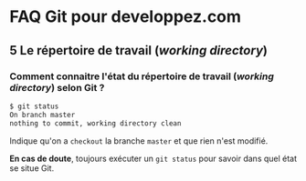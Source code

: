 # FAQ Git pour developpez.com

## 5 Le répertoire de travail (*working directory*)

### Comment connaitre l'état du répertoire de travail (*working directory*) selon Git ?

```bash
$ git status
On branch master
nothing to commit, working directory clean
```

Indique qu'on a `checkout` la branche `master` et que rien n'est modifié.

**En cas de doute**, toujours exécuter un `git status` pour savoir dans quel état se situe Git.
